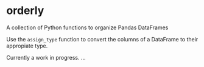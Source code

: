 # orderly
A collection of Python functions to organize Pandas DataFrames

Use the `assign_type` function to convert the columns of a DataFrame to their appropiate type.

Currently a work in progress. ...
